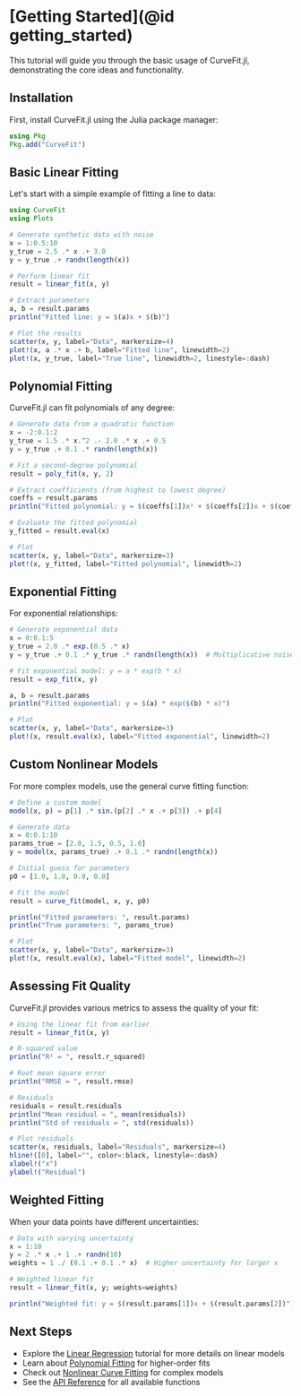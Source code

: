 # [Getting Started](@id getting_started)

This tutorial will guide you through the basic usage of CurveFit.jl, demonstrating the core ideas and functionality.

## Installation

First, install CurveFit.jl using the Julia package manager:

```julia
using Pkg
Pkg.add("CurveFit")
```

## Basic Linear Fitting

Let's start with a simple example of fitting a line to data:

```julia
using CurveFit
using Plots

# Generate synthetic data with noise
x = 1:0.5:10
y_true = 2.5 .* x .+ 3.0
y = y_true .+ randn(length(x))

# Perform linear fit
result = linear_fit(x, y)

# Extract parameters
a, b = result.params
println("Fitted line: y = $(a)x + $(b)")

# Plot the results
scatter(x, y, label="Data", markersize=4)
plot!(x, a .* x .+ b, label="Fitted line", linewidth=2)
plot!(x, y_true, label="True line", linewidth=2, linestyle=:dash)
```

## Polynomial Fitting

CurveFit.jl can fit polynomials of any degree:

```julia
# Generate data from a quadratic function
x = -2:0.1:2
y_true = 1.5 .* x.^2 .- 2.0 .* x .+ 0.5
y = y_true .+ 0.1 .* randn(length(x))

# Fit a second-degree polynomial
result = poly_fit(x, y, 2)

# Extract coefficients (from highest to lowest degree)
coeffs = result.params
println("Fitted polynomial: y = $(coeffs[1])x² + $(coeffs[2])x + $(coeffs[3])")

# Evaluate the fitted polynomial
y_fitted = result.eval(x)

# Plot
scatter(x, y, label="Data", markersize=3)
plot!(x, y_fitted, label="Fitted polynomial", linewidth=2)
```

## Exponential Fitting

For exponential relationships:

```julia
# Generate exponential data
x = 0:0.1:5
y_true = 2.0 .* exp.(0.5 .* x)
y = y_true .+ 0.1 .* y_true .* randn(length(x))  # Multiplicative noise

# Fit exponential model: y = a * exp(b * x)
result = exp_fit(x, y)

a, b = result.params
println("Fitted exponential: y = $(a) * exp($(b) * x)")

# Plot
scatter(x, y, label="Data", markersize=3)
plot!(x, result.eval(x), label="Fitted exponential", linewidth=2)
```

## Custom Nonlinear Models

For more complex models, use the general curve fitting function:

```julia
# Define a custom model
model(x, p) = p[1] .* sin.(p[2] .* x .+ p[3]) .+ p[4]

# Generate data
x = 0:0.1:10
params_true = [2.0, 1.5, 0.5, 1.0]
y = model(x, params_true) .+ 0.1 .* randn(length(x))

# Initial guess for parameters
p0 = [1.0, 1.0, 0.0, 0.0]

# Fit the model
result = curve_fit(model, x, y, p0)

println("Fitted parameters: ", result.params)
println("True parameters: ", params_true)

# Plot
scatter(x, y, label="Data", markersize=3)
plot!(x, result.eval(x), label="Fitted model", linewidth=2)
```

## Assessing Fit Quality

CurveFit.jl provides various metrics to assess the quality of your fit:

```julia
# Using the linear fit from earlier
result = linear_fit(x, y)

# R-squared value
println("R² = ", result.r_squared)

# Root mean square error
println("RMSE = ", result.rmse)

# Residuals
residuals = result.residuals
println("Mean residual = ", mean(residuals))
println("Std of residuals = ", std(residuals))

# Plot residuals
scatter(x, residuals, label="Residuals", markersize=4)
hline!([0], label="", color=:black, linestyle=:dash)
xlabel!("x")
ylabel!("Residual")
```

## Weighted Fitting

When your data points have different uncertainties:

```julia
# Data with varying uncertainty
x = 1:10
y = 2 .* x .+ 1 .+ randn(10)
weights = 1 ./ (0.1 .+ 0.1 .* x)  # Higher uncertainty for larger x

# Weighted linear fit
result = linear_fit(x, y; weights=weights)

println("Weighted fit: y = $(result.params[1])x + $(result.params[2])")
```

## Next Steps

- Explore the [Linear Regression](@ref) tutorial for more details on linear models
- Learn about [Polynomial Fitting](@ref) for higher-order fits
- Check out [Nonlinear Curve Fitting](@ref) for complex models
- See the [API Reference](@ref) for all available functions
